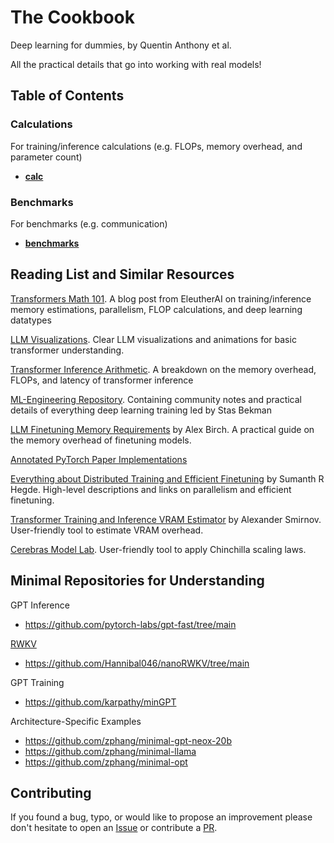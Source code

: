 # The Cookbook
Deep learning for dummies, by Quentin Anthony et al. 

All the practical details that go into working with real models!


## Table of Contents

### Calculations

For training/inference calculations (e.g. FLOPs, memory overhead, and parameter count)
- **[calc](./calc/)**

### Benchmarks

For benchmarks (e.g. communication)
- **[benchmarks](./benchmarks/)**


## Reading List and Similar Resources

[Transformers Math 101](https://blog.eleuther.ai/transformer-math/). A blog post from EleutherAI on training/inference memory estimations, parallelism, FLOP calculations, and deep learning datatypes

[LLM Visualizations](https://bbycroft.net/llm). Clear LLM visualizations and animations for basic transformer understanding.

[Transformer Inference Arithmetic](https://kipp.ly/transformer-inference-arithmetic/). A breakdown on the memory overhead, FLOPs, and latency of transformer inference

[ML-Engineering Repository](https://github.com/stas00/ml-engineering). Containing community notes and practical details of everything deep learning training led by Stas Bekman

[LLM Finetuning Memory Requirements](https://blog.scottlogic.com/2023/11/24/llm-mem.html) by Alex Birch. A practical guide on the memory overhead of finetuning models.

[Annotated PyTorch Paper Implementations](https://nn.labml.ai/)

[Everything about Distributed Training and Efficient Finetuning](https://sumanthrh.com/post/distributed-and-efficient-finetuning/) by Sumanth R Hegde. High-level descriptions and links on parallelism and efficient finetuning.

[Transformer Training and Inference VRAM Estimator](https://vram.asmirnov.xyz/) by Alexander Smirnov. User-friendly tool to estimate VRAM overhead.

[Cerebras Model Lab](https://www.cerebras.net/model-lab/). User-friendly tool to apply Chinchilla scaling laws.

## Minimal Repositories for Understanding

GPT Inference
- https://github.com/pytorch-labs/gpt-fast/tree/main

[RWKV](https://www.rwkv.com/)
- https://github.com/Hannibal046/nanoRWKV/tree/main

GPT Training
- https://github.com/karpathy/minGPT

Architecture-Specific Examples
- https://github.com/zphang/minimal-gpt-neox-20b
- https://github.com/zphang/minimal-llama
- https://github.com/zphang/minimal-opt

## Contributing

If you found a bug, typo, or would like to propose an improvement please don't hesitate to open an [Issue](https://github.com/EleutherAI/cookbook/issues) or contribute a [PR](https://github.com/EleutherAI/cookbook/pulls).

